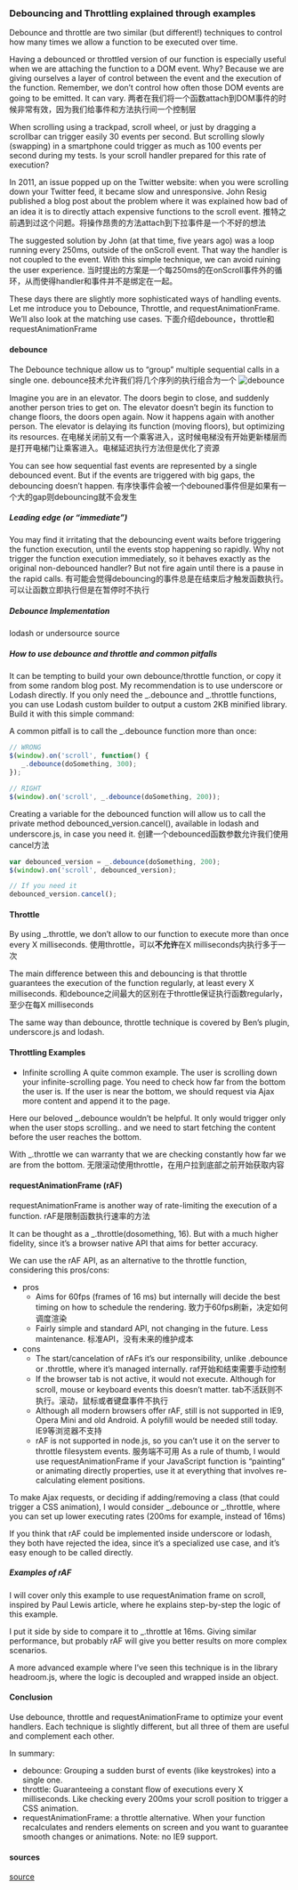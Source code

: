 ### Debouncing and Throttling explained through examples

Debounce and throttle are two similar (but different!) techniques to control how many times we allow a function to be executed over time.

Having a debounced or throttled version of our function is especially useful when we are attaching the function to a DOM event. Why? Because we are giving ourselves a layer of control between the event and the execution of the function. Remember, we don’t control how often those DOM events are going to be emitted. It can vary.
两者在我们将一个函数attach到DOM事件的时候非常有效，因为我们给事件和方法执行间一个控制层

When scrolling using a trackpad, scroll wheel, or just by dragging a scrollbar can trigger easily 30 events per second. But scrolling slowly (swapping) in a smartphone could trigger as much as 100 events per second during my tests. Is your scroll handler prepared for this rate of execution?

In 2011, an issue popped up on the Twitter website: when you were scrolling down your Twitter feed, it became slow and unresponsive. John Resig published a blog post about the problem where it was explained how bad of an idea it is to directly attach expensive functions to the scroll event.
推特之前遇到过这个问题。将操作昂贵的方法attach到下拉事件是一个不好的想法

The suggested solution by John (at that time, five years ago) was a loop running every 250ms, outside of the onScroll event. That way the handler is not coupled to the event. With this simple technique, we can avoid ruining the user experience.
当时提出的方案是一个每250ms的在onScroll事件外的循环，从而使得handler和事件并不是绑定在一起。

These days there are slightly more sophisticated ways of handling events. Let me introduce you to Debounce, Throttle, and requestAnimationFrame. We’ll also look at the matching use cases.
下面介绍debounce，throttle和requestAnimationFrame

#### debounce
The Debounce technique allow us to “group” multiple sequential calls in a single one.
debounce技术允许我们将几个序列的执行组合为一个
![debounce](https://i0.wp.com/css-tricks.com/wp-content/uploads/2016/04/debounce.png)

Imagine you are in an elevator. The doors begin to close, and suddenly another person tries to get on. The elevator doesn’t begin its function to change floors, the doors open again. Now it happens again with another person. The elevator is delaying its function (moving floors), but optimizing its resources.
在电梯关闭前又有一个乘客进入，这时候电梯没有开始更新楼层而是打开电梯门让乘客进入。电梯延迟执行方法但是优化了资源

You can see how sequential fast events are represented by a single debounced event. But if the events are triggered with big gaps, the debouncing doesn’t happen.
有序快事件会被一个debouned事件但是如果有一个大的gap则debouncing就不会发生

##### Leading edge (or “immediate”)

You may find it irritating that the debouncing event waits before triggering the function execution, until the events stop happening so rapidly. Why not trigger the function execution immediately, so it behaves exactly as the original non-debounced handler? But not fire again until there is a pause in the rapid calls.
有可能会觉得debouncing的事件总是在结束后才触发函数执行。可以让函数立即执行但是在暂停时不执行

##### Debounce Implementation
lodash or undersource source

##### How to use debounce and throttle and common pitfalls
It can be tempting to build your own debounce/throttle function, or copy it from some random blog post. My recommendation is to use underscore or Lodash directly. If you only need the _.debounce and _.throttle functions, you can use Lodash custom builder to output a custom 2KB minified library. Build it with this simple command:

A common pitfall is to call the _.debounce function more than once:
```javascript
// WRONG
$(window).on('scroll', function() {
   _.debounce(doSomething, 300); 
});

// RIGHT
$(window).on('scroll', _.debounce(doSomething, 200));
```
Creating a variable for the debounced function will allow us to call the private method debounced_version.cancel(), available in lodash and underscore.js, in case you need it.
创建一个debounced函数参数允许我们使用cancel方法
```javascript
var debounced_version = _.debounce(doSomething, 200);
$(window).on('scroll', debounced_version);

// If you need it
debounced_version.cancel();
```

#### Throttle
By using _.throttle, we don’t allow to our function to execute more than once every X milliseconds.
使用throttle，可以**不允许**在X milliseconds内执行多于一次

The main difference between this and debouncing is that throttle guarantees the execution of the function regularly, at least every X milliseconds.
和debounce之间最大的区别在于throttle保证执行函数regularly，至少在每X milliseconds

The same way than debounce, throttle technique is covered by Ben’s plugin, underscore.js and lodash.

#### Throttling Examples
- Infinite scrolling
A quite common example. The user is scrolling down your infinite-scrolling page. You need to check how far from the bottom the user is. If the user is near the bottom, we should request via Ajax more content and append it to the page.

Here our beloved _.debounce wouldn’t be helpful. It only would trigger only when the user stops scrolling.. and we need to start fetching the content before the user reaches the bottom.

With _.throttle we can warranty that we are checking constantly how far we are from the bottom.
无限滚动使用throttle，在用户拉到底部之前开始获取内容

#### requestAnimationFrame (rAF)
requestAnimationFrame is another way of rate-limiting the execution of a function.
rAF是限制函数执行速率的方法

It can be thought as a _.throttle(dosomething, 16). But with a much higher fidelity, since it’s a browser native API that aims for better accuracy.

We can use the rAF API, as an alternative to the throttle function, considering this pros/cons:
- pros
  - Aims for 60fps (frames of 16 ms) but internally will decide the best timing on how to schedule the rendering. 致力于60fps刷新，决定如何调度渲染
  - Fairly simple and standard API, not changing in the future. Less maintenance. 标准API，没有未来的维护成本
- cons
  - The start/cancelation of rAFs it’s our responsibility, unlike .debounce or .throttle, where it’s managed internally. raf开始和结束需要手动控制
  - If the browser tab is not active, it would not execute. Although for scroll, mouse or keyboard events this doesn’t matter. tab不活跃则不执行。滚动，鼠标或者键盘事件不执行
  - Although all modern browsers offer rAF, still is not supported in IE9, Opera Mini and old Android. A polyfill would be needed still today. IE9等浏览器不支持
  - rAF is not supported in node.js, so you can’t use it on the server to throttle filesystem events. 服务端不可用
As a rule of thumb, I would use requestAnimationFrame if your JavaScript function is “painting” or animating directly properties, use it at everything that involves re-calculating element positions.

To make Ajax requests, or deciding if adding/removing a class (that could trigger a CSS animation), I would consider _.debounce or _.throttle, where you can set up lower executing rates (200ms for example, instead of 16ms)

If you think that rAF could be implemented inside underscore or lodash, they both have rejected the idea, since it’s a specialized use case, and it’s easy enough to be called directly.

##### Examples of rAF
I will cover only this example to use requestAnimation frame on scroll, inspired by Paul Lewis article, where he explains step-by-step the logic of this example.

I put it side by side to compare it to _.throttle at 16ms. Giving similar performance, but probably rAF will give you better results on more complex scenarios.

A more advanced example where I’ve seen this technique is in the library headroom.js, where the logic is decoupled and wrapped inside an object.

#### Conclusion
Use debounce, throttle and requestAnimationFrame to optimize your event handlers. Each technique is slightly different, but all three of them are useful and complement each other.

In summary:
- debounce: Grouping a sudden burst of events (like keystrokes) into a single one.
- throttle: Guaranteeing a constant flow of executions every X milliseconds. Like checking every 200ms your scroll position to trigger a CSS animation.
- requestAnimationFrame: a throttle alternative. When your function recalculates and renders elements on screen and you want to guarantee smooth changes or animations. Note: no IE9 support.

#### sources
[source](https://css-tricks.com/debouncing-throttling-explained-examples/)
